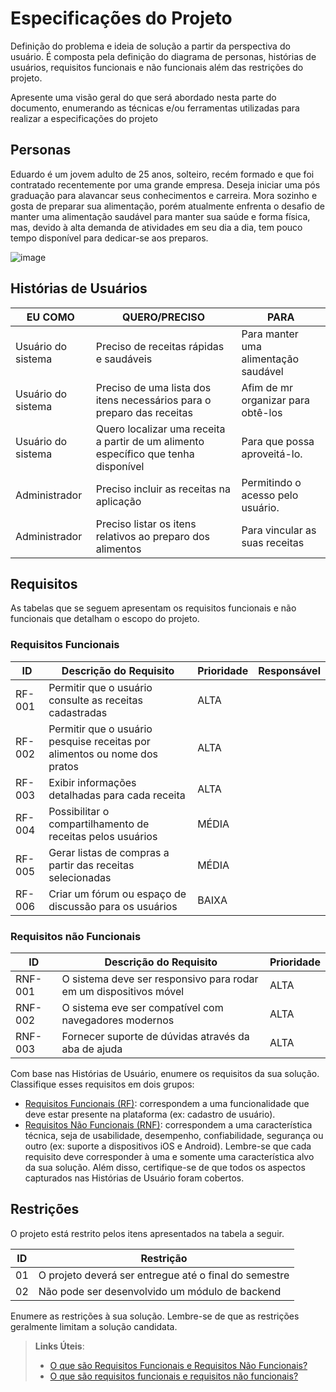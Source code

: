 # Especificações do Projeto

Definição do problema e ideia de solução a partir da perspectiva do usuário. É composta pela definição do  diagrama de personas, histórias de usuários, requisitos funcionais e não funcionais além das restrições do projeto.

Apresente uma visão geral do que será abordado nesta parte do documento, enumerando as técnicas e/ou ferramentas utilizadas para realizar a especificações do projeto

## Personas

Eduardo é um jovem adulto de 25 anos, solteiro, recém formado e que foi contratado recentemente por uma grande empresa. Deseja iniciar uma pós graduação para alavancar seus conhecimentos e carreira. Mora sozinho e gosta de preparar sua alimentação, porém atualmente enfrenta o desafio de manter uma alimentação saudável para manter sua saúde e forma física, mas, devido à alta demanda de atividades em seu dia a dia, tem pouco tempo disponível para dedicar-se aos preparos.

![image](https://github.com/ICEI-PUC-Minas-PMV-SI/pmv-si-2023-2-pe1-t1-gastrocode-pmv/assets/142272104/64b2798b-20fe-404d-9556-b24f3480acb6)


## Histórias de Usuários

| EU COMO | QUERO/PRECISO | PARA |
|--------------------|------------------------------------|----------------------------------------|
|Usuário do sistema  | Preciso de receitas rápidas e saudáveis            | Para manter uma alimentação saudável |
|Usuário do sistema      | Preciso de uma lista dos itens necessários para o preparo das receitas                 | Afim de mr organizar para obtê-los |
|Usuário do sistema  | Quero localizar uma receita a partir de um alimento específico que tenha disponível            | Para que possa aproveitá-lo.               |
|Administrador       | Preciso incluir as receitas na aplicação                 | Permitindo o acesso pelo usuário. |
|Administrador       | Preciso listar os itens relativos ao preparo dos alimentos                 | Para vincular as suas receitas |

## Requisitos

As tabelas que se seguem apresentam os requisitos funcionais e não funcionais que detalham o escopo do projeto.

### Requisitos Funcionais

|ID    | Descrição do Requisito  | Prioridade | Responsável |
|------|-----------------------------------------|----| ----|
|RF-001| Permitir que o usuário consulte as receitas cadastradas | ALTA | |
|RF-002| Permitir que o usuário pesquise receitas por alimentos ou nome dos pratos | ALTA | |
|RF-003| Exibir informações detalhadas para cada receita  | ALTA | |
|RF-004| Possibilitar o compartilhamento de receitas pelos usuários  | MÉDIA | |
|RF-005| Gerar listas de compras a partir das receitas selecionadas  | MÉDIA | |
|RF-006| Criar um fórum ou espaço de discussão para os usuários  | BAIXA | |


### Requisitos não Funcionais

|ID     | Descrição do Requisito  |Prioridade |
|-------|-------------------------|----|
|RNF-001| O sistema deve ser responsivo para rodar em um dispositivos móvel | ALTA | 
|RNF-002| O sistema eve ser compatível com navegadores modernos |  ALTA | 
|RNF-003| Fornecer suporte de dúvidas através da aba de ajuda |  ALTA | 


Com base nas Histórias de Usuário, enumere os requisitos da sua solução. Classifique esses requisitos em dois grupos:

- [Requisitos Funcionais
 (RF)](https://pt.wikipedia.org/wiki/Requisito_funcional):
 correspondem a uma funcionalidade que deve estar presente na
  plataforma (ex: cadastro de usuário).
- [Requisitos Não Funcionais
  (RNF)](https://pt.wikipedia.org/wiki/Requisito_n%C3%A3o_funcional):
  correspondem a uma característica técnica, seja de usabilidade,
  desempenho, confiabilidade, segurança ou outro (ex: suporte a
  dispositivos iOS e Android).
Lembre-se que cada requisito deve corresponder à uma e somente uma
característica alvo da sua solução. Além disso, certifique-se de que
todos os aspectos capturados nas Histórias de Usuário foram cobertos.

## Restrições

O projeto está restrito pelos itens apresentados na tabela a seguir.

|ID| Restrição                                             |
|--|-------------------------------------------------------|
|01| O projeto deverá ser entregue até o final do semestre |
|02| Não pode ser desenvolvido um módulo de backend        |


Enumere as restrições à sua solução. Lembre-se de que as restrições geralmente limitam a solução candidata.

> **Links Úteis**:
> - [O que são Requisitos Funcionais e Requisitos Não Funcionais?](https://codificar.com.br/requisitos-funcionais-nao-funcionais/)
> - [O que são requisitos funcionais e requisitos não funcionais?](https://analisederequisitos.com.br/requisitos-funcionais-e-requisitos-nao-funcionais-o-que-sao/)
